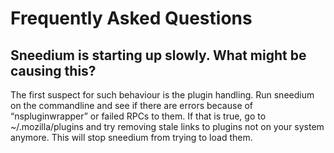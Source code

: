 # Frequently Asked Questions

## Sneedium is starting up slowly. What might be causing this?

The first suspect for such behaviour is the plugin handling. Run sneedium on
the commandline and see if there are errors because of “nspluginwrapper”
or failed RPCs to them. If that is true, go to ~/.mozilla/plugins and
try removing stale links to plugins not on your system anymore. This
will stop sneedium from trying to load them.

